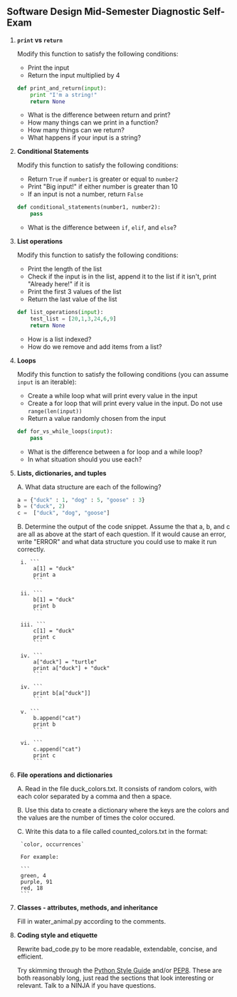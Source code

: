 ## Software Design Mid-Semester Diagnostic Self-Exam


1. **`print` vs `return`**

	Modify this function to satisfy the following conditions:

	- Print the input
	- Return the input multiplied by 4

	```python
	def print_and_return(input):
		print "I'm a string!"
		return None
	```

	- What is the difference between return and print? 
	- How many things can we print in a function? 
	- How many things can we return?
	- What happens if your input is a string?

1. **Conditional Statements**

	Modify this function to satisfy the following conditions:

	- Return `True` if `number1` is greater or equal to `number2`
	- Print "Big input!" if either number is greater than 10
	- If an input is not a number, return `False`
	
	```python
	def conditional_statements(number1, number2):
		pass
	```
	
	- What is the difference between `if`, `elif`, and `else`?

1. **List operations**

	Modify this function to satisfy the following conditions:

	- Print the length of the list
	- Check if the input is in the list, append it to the list if it isn't, print "Already here!" if it is
	- Print the first 3 values of the list
	- Return the last value of the list
	
	```python
	def list_operations(input):
    	test_list = [20,1,3,24,6,9]
		return None
	```
	
	- How is a list indexed?
	- How do we remove and add items from a list?

1. **Loops**

	Modify this function to satisfy the following conditions (you can assume `input` is an iterable):
	
	- Create a while loop what will print every value in the input
	- Create a for loop that will print every value in the input. Do not use `range(len(input))`
	- Return a value randomly chosen from the input
	
	```python
	def for_vs_while_loops(input):
	    pass
	```
    
    - What is the difference between a for loop and a while loop? 
    - In what situation should you use each?
    
1. **Lists, dictionaries, and tuples**

	A. What data structure are each of the following?
	
	```python
	a = {"duck" : 1, "dog" : 5, "goose" : 3}
	b = ("duck", 2)
	c =  ["duck", "dog", "goose"]
	```
	
	B. Determine the output of the code snippet. Assume the that a, b, and c are all as above at the start of each question. If it would cause an error, write "ERROR" and what data structure you could use to make it run correctly.
	
		i. ```
			a[1] = "duck"
			print a
			```
			
		ii. ```
			b[1] = "duck"
			print b
			```
			
		iii. ```
			c[1] = "duck"
			print c
			```
			
		iv. ```
			a["duck"] = "turtle"
			print a["duck"] + "duck"
			```
			
		iv. ```
			print b[a["duck"]]
			```
			
		v. ```
			b.append("cat")
			print b
			```
			
		vi. ```
			c.append("cat")
			print c
			```

1. **File operations and dictionaries**

	A. Read in the file duck_colors.txt. It consists of random colors, with each color separated by a comma and then a space. 
	
	B. Use this data to create a dictionary where the keys are the colors and the values are the number of times the color occured.
	
	C. Write this data to a file called counted_colors.txt in the format: 
		
		`color, occurrences`
		
		For example:
		
		```
		green, 4
		purple, 91
		red, 18
		```

1. **Classes - attributes, methods, and inheritance**

	Fill in water_animal.py according to the comments.

1. **Coding style and etiquette**

	Rewrite bad_code.py to be more readable, extendable, concise, and efficient. 
	
	Try skimming through the [Python Style Guide](http://docs.python-guide.org/en/latest/writing/style/) and/or [PEP8](https://www.python.org/dev/peps/pep-0008/). These are both reasonably long, just read the sections that look interesting or relevant. Talk to a NINJA if you have questions.








